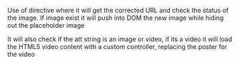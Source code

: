 Use of directive where it will get the corrected URL and check the status of the image.
If image exist it will push into DOM the new image while hiding out the placeholder image

It will also check if the att string is an image or video, if its a video it will load the HTML5
video content with a custom controller, replacing the poster for the video